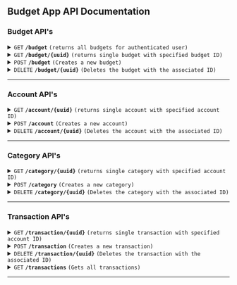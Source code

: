 ## Budget App API Documentation


### Budget API's

<details>
 <summary><code>GET</code> <code><b>/budget</b></code> <code>(returns all budgets for authenticated user)</code></summary>

##### Parameters

> | name      |  type     | data type               | description                                                           |
> |-----------|-----------|-------------------------|-----------------------------------------------------------------------|
> | None      |  required | object (JSON or YAML)   | N/A  |


##### Responses

> | http code     | content-type                      | response                                                            |
> |---------------|-----------------------------------|---------------------------------------------------------------------|
> | `201`         | `text/plain;charset=UTF-8`        | `Configuration created successfully`                                |
> | `400`         | `application/json`                | `{"code":"400","message":"Bad Request"}`                            |
> | `405`         | `text/html;charset=utf-8`         | None                 
</details>

<details>
<summary><code>GET</code> <code><b>/budget/{uuid}</b></code> <code>(returns single budget with specified budget ID)</code></summary>

 

##### Parameters

> | name      |  type     | data type               | description                                                           |
> |-----------|-----------|-------------------------|-----------------------------------------------------------------------|
> | id      |  required | UUID    | N/A  |


##### Responses

> | http code     | content-type                      | response                                                            |
> |---------------|-----------------------------------|---------------------------------------------------------------------|
> | `201`         | `text/plain;charset=UTF-8`        | `Configuration created successfully`                                |
> | `400`         | `application/json`                | `{"code":"400","message":"Bad Request"}`                            |
> | `405`         | `text/html;charset=utf-8`         | None        
</details>

<details>
 <summary><code>POST</code> <code><b>/budget</b></code> <code>(Creates a new budget)</code></summary>

##### Parameters

> | name      |  type     | data type               | description                                                           |
> |-----------|-----------|-------------------------|-----------------------------------------------------------------------|
> | None      |  required | object (JSON or YAML)   | N/A  |


##### Responses

> | http code     | content-type                      | response                                                            |
> |---------------|-----------------------------------|---------------------------------------------------------------------|
> | `201`         | `text/plain;charset=UTF-8`        | `{UUID}`                                |
> | `400`         | `application/json`                | `{"code":"400","message":"Bad Request"}`                            |
> | `405`         | `text/html;charset=utf-8`         | None                 
</details>

<details>
 <summary><code>DELETE</code> <code><b>/budget/{uuid}</b></code> <code>(Deletes the budget with the associated ID)</code></summary>

##### Parameters

> | name      |  type     | data type               | description                                                           |
> |-----------|-----------|-------------------------|-----------------------------------------------------------------------|
> | id      |  required | UUID    | N/A  |


##### Responses

> | http code     | content-type                      | response                                                            |
> |---------------|-----------------------------------|---------------------------------------------------------------------|
> | `201`         | `text/plain;charset=UTF-8`        | `{UUID}`                                |
> | `400`         | `application/json`                | `{"code":"400","message":"Bad Request"}`                            |
> | `405`         | `text/html;charset=utf-8`         | None                 
</details>

------------------------------------------------------------------------------------------

### Account API's

<details>
<summary><code>GET</code> <code><b>/account/{uuid}</b></code> <code>(returns single account with specified account ID)</code></summary>

 

##### Parameters

> | name      |  type     | data type               | description                                                           |
> |-----------|-----------|-------------------------|-----------------------------------------------------------------------|
> | id      |  required | UUID    | N/A  |


##### Responses

> | http code     | content-type                      | response                                                            |
> |---------------|-----------------------------------|---------------------------------------------------------------------|
> | `201`           | `text/html;charset=utf-8`       | object (JSON or YAML)
> | `400`         | `application/json`                | `{"code":"400","message":"Bad Request"}`                            |
> | `405`         | `text/html;charset=utf-8`         | None        
</details>

<details>
 <summary><code>POST</code> <code><b>/account</b></code> <code>(Creates a new account)</code></summary>

##### Parameters

> | name      |  type     | data type               | description                                                           |
> |-----------|-----------|-------------------------|-----------------------------------------------------------------------|
> | None      |  required | object (JSON or YAML)   | N/A  |


##### Responses

> | http code     | content-type                      | response                                                            |
> |---------------|-----------------------------------|---------------------------------------------------------------------|
> | `201`         | `text/plain;charset=UTF-8`        | `{UUID}`                                |
> | `400`         | `application/json`                | `{"code":"400","message":"Bad Request"}`                            |
> | `405`         | `text/html;charset=utf-8`         | None                 
</details>

<details>
 <summary><code>DELETE</code> <code><b>/account/{uuid}</b></code> <code>(Deletes the account with the associated ID)</code></summary>

##### Parameters

> | name      |  type     | data type               | description                                                           |
> |-----------|-----------|-------------------------|-----------------------------------------------------------------------|
> | id      |  required | UUID    | N/A  |


##### Responses

> | http code     | content-type                      | response                                                            |
> |---------------|-----------------------------------|---------------------------------------------------------------------|
> | `201`         | `text/plain;charset=UTF-8`        | `{UUID}`                                |
> | `400`         | `application/json`                | `{"code":"400","message":"Bad Request"}`                            |
> | `405`         | `text/html;charset=utf-8`         | None                 
</details>

------------------------------------------------------------------------------------------


### Category API's

<details>
<summary><code>GET</code> <code><b>/category/{uuid}</b></code> <code>(returns single category with specified account ID)</code></summary>

##### Parameters

> | name      |  type     | data type               | description                                                           |
> |-----------|-----------|-------------------------|-----------------------------------------------------------------------|
> | id      |  required | UUID    | N/A  |


##### Responses

> | http code     | content-type                      | response                                                            |
> |---------------|-----------------------------------|---------------------------------------------------------------------|
> | `201`           | `text/html;charset=utf-8`       | object (JSON or YAML)
> | `400`         | `application/json`                | `{"code":"400","message":"Bad Request"}`                            |
> | `405`         | `text/html;charset=utf-8`         | None        
</details>

<details>
 <summary><code>POST</code> <code><b>/category</b></code> <code>(Creates a new category)</code></summary>

##### Parameters

> | name      |  type     | data type               | description                                                           |
> |-----------|-----------|-------------------------|-----------------------------------------------------------------------|
> | None      |  required | object (JSON or YAML)   | N/A  |


##### Responses

> | http code     | content-type                      | response                                                            |
> |---------------|-----------------------------------|---------------------------------------------------------------------|
> | `201`         | `text/plain;charset=UTF-8`        | `{UUID}`                                |
> | `400`         | `application/json`                | `{"code":"400","message":"Bad Request"}`                            |
> | `405`         | `text/html;charset=utf-8`         | None                 
</details>

<details>
 <summary><code>DELETE</code> <code><b>/category/{uuid}</b></code> <code>(Deletes the category with the associated ID)</code></summary>

##### Parameters

> | name      |  type     | data type               | description                                                           |
> |-----------|-----------|-------------------------|-----------------------------------------------------------------------|
> | id      |  required | UUID    | N/A  |


##### Responses

> | http code     | content-type                      | response                                                            |
> |---------------|-----------------------------------|---------------------------------------------------------------------|
> | `201`         | `text/plain;charset=UTF-8`        | `{UUID}`                                |
> | `400`         | `application/json`                | `{"code":"400","message":"Bad Request"}`                            |
> | `405`         | `text/html;charset=utf-8`         | None                 
</details>

------------------------------------------------------------------------------------------

### Transaction API's

<details>
<summary><code>GET</code> <code><b>/transaction/{uuid}</b></code> <code>(returns single transaction with specified account ID)</code></summary>

##### Parameters

> | name      |  type     | data type               | description                                                           |
> |-----------|-----------|-------------------------|-----------------------------------------------------------------------|
> | id      |  required | UUID    | N/A  |


##### Responses

> | http code     | content-type                      | response                                                            |
> |---------------|-----------------------------------|---------------------------------------------------------------------|
> | `201`           | `text/html;charset=utf-8`       | object (JSON or YAML)
> | `400`         | `application/json`                | `{"code":"400","message":"Bad Request"}`                            |
> | `405`         | `text/html;charset=utf-8`         | None        
</details>

<details>
 <summary><code>POST</code> <code><b>/transaction</b></code> <code>(Creates a new transaction)</code></summary>

##### Parameters

> | name      |  type     | data type               | description                                                           |
> |-----------|-----------|-------------------------|-----------------------------------------------------------------------|
> | None      |  required | object (JSON or YAML)   | N/A  |


##### Responses

> | http code     | content-type                      | response                                                            |
> |---------------|-----------------------------------|---------------------------------------------------------------------|
> | `201`         | `text/plain;charset=UTF-8`        | `{UUID}`                                |
> | `400`         | `application/json`                | `{"code":"400","message":"Bad Request"}`                            |
> | `405`         | `text/html;charset=utf-8`         | None                 
</details>

<details>
 <summary><code>DELETE</code> <code><b>/transaction/{uuid}</b></code> <code>(Deletes the transaction with the associated ID)</code></summary>

##### Parameters

> | name      |  type     | data type               | description                                                           |
> |-----------|-----------|-------------------------|-----------------------------------------------------------------------|
> | id      |  required | UUID    | N/A  |


##### Responses

> | http code     | content-type                      | response                                                            |
> |---------------|-----------------------------------|---------------------------------------------------------------------|
> | `201`         | `text/plain;charset=UTF-8`        | `{UUID}`                                |
> | `400`         | `application/json`                | `{"code":"400","message":"Bad Request"}`                            |
> | `405`         | `text/html;charset=utf-8`         | None                 
</details>

<details>
 <summary><code>GET</code> <code><b>/transactions</b></code> <code>(Gets all transactions)</code></summary>

##### Parameters
None

##### Responses

> | http code     | content-type                      | response                                 |
> |---------------|-----------------------------------|------------------------------------------|
> | `201`         | `text/plain;charset=UTF-8`        | object (JSON or YAML)                    |
> | `400`         | `application/json`                | `{"code":"400","message":"Bad Request"}` |
> | `405`         | `text/html;charset=utf-8`         | None                                     
</details>

------------------------------------------------------------------------------------------

